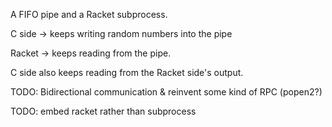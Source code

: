 A FIFO pipe and a Racket subprocess.

C side -> keeps writing random numbers into the pipe

Racket -> keeps reading from the pipe.

C side also keeps reading from the Racket side's output.

TODO: Bidirectional communication & reinvent some kind of RPC (popen2?)

TODO: embed racket rather than subprocess


